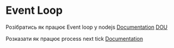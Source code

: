# Event Loop

Розібратись як працює Event loop у nodejs
[Documentation](https://nodejs.org/en/learn/asynchronous-work/event-loop-timers-and-nexttick)
[DOU](https://dou.ua/forums/topic/31698/)

Розказати як працює process next tick
[Documentation](https://nodejs.org/en/learn/asynchronous-work/understanding-processnexttick)